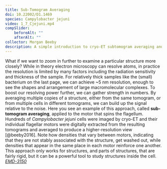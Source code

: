 ```yaml
---
title: Sub-Tomogram Averaging
doi: 10.22002/D1.1469
species: Campylobacter jejuni
video: 1_7_Cjejuni.mp4
compSlider:
    beforeAlt: ""
    afterAlt: ""
collector: Morgan Beeby
description: A simple introduction to cryo-ET subtomogram averaging and how it can boost the resolution of bacterial structures like Campylobacter jejuni flagella
---
```


What if we want to zoom in further to examine a particular structure more closely? While in theory electron microscopy can resolve atoms, in practice the resolution is limited by many factors including the radiation sensitivity and thickness of the sample. For relatively thick samples like the (small) bacterium on the last page, we can achieve ~5 nm resolution, enough to see the shapes and arrangement of large macromolecular complexes. To boost our resolving power further, we can gather strength in numbers. By averaging multiple copies of a structure, either from the same tomogram, or from multiple cells in different tomograms, we can build up the signal relative to the noise. Here you see an example of this approach, called **sub-tomogram averaging**, applied to the motor that spins the flagellum. Hundreds of *Campylobacter jejuni* cells were imaged by cryo-ET and their individual flagellar motors were digitally extracted from the resulting tomograms and averaged to produce a higher-resolution view [@beeby2016]. Note how densities that vary between motors, indicating that they are not stably associated with the structure, get washed out, while densities that appear in the same place in each motor reinforce one another. This approach only works for structures, and parts of structures, that are fairly rigid, but it can be a powerful tool to study structures inside the cell. [*EMD-3150*](https://www.ebi.ac.uk/emdb/entry/3150)

